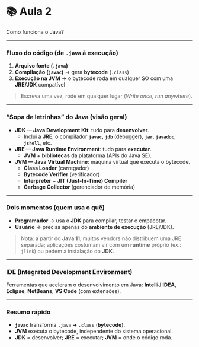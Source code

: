 # 📚 Aula 2

Como funciona o Java?

---

### Fluxo do código (de `.java` à execução)

1. **Arquivo fonte (`.java`)**
2. **Compilação (`javac`)** → gera **bytecode** (`.class`)
3. **Execução na JVM** → o bytecode roda em qualquer SO com uma **JRE/JDK** compatível

> Escreva uma vez, rode em qualquer lugar (*Write once, run anywhere*).

---

### “Sopa de letrinhas” do Java (visão geral)

- **JDK — Java Development Kit**: tudo para **desenvolver**.
    - Inclui a **JRE**, o compilador **`javac`**, **`jdb`** (debugger), **`jar`**, **`javadoc`**, **`jshell`**, etc.
- **JRE — Java Runtime Environment**: tudo para **executar**.
    - **JVM** + **bibliotecas** da plataforma (APIs do Java SE).
- **JVM — Java Virtual Machine**: máquina virtual que executa o bytecode.
    - **Class Loader** (carregador)
    - **Bytecode Verifier** (verificador)
    - **Interpreter** + **JIT (Just-In-Time) Compiler**
    - **Garbage Collector** (gerenciador de memória)

---

### Dois momentos (quem usa o quê)

- **Programador** → usa o **JDK** para compilar, testar e empacotar.
- **Usuário** → precisa apenas do **ambiente de execução** (JRE/JDK).

> Nota: a partir do **Java 11**, muitos vendors não distribuem uma JRE separada; aplicações costumam vir com um **runtime** próprio (ex.: `jlink`) ou pedem a instalação do **JDK**.

---

### IDE (Integrated Development Environment)

Ferramentas que aceleram o desenvolvimento em Java:
**IntelliJ IDEA**, **Eclipse**, **NetBeans**, **VS Code** (com extensões).

---

### Resumo rápido

- **`javac`** transforma `.java` ➜ `.class` (**bytecode**).
- **JVM** executa o bytecode, independente do sistema operacional.
- **JDK** = desenvolver; **JRE** = executar; **JVM** = onde o código roda.
